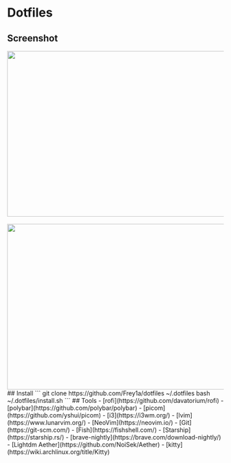 # Dotfiles

## Screenshot

<img display="flex" align-item ="center" width="683px" height="384px" src="https://github.com/Frey1a/dotfiles/blob/main/image/Screenshot/Main.jpg?raw=true">
</br>
</br>
<img display="flex" align-item ="center" width="683px" height="384px" src="https://github.com/Frey1a/dotfiles/blob/main/image/Screenshot/srcNeovim.jpg?raw=true">
</br>
## Install
```
git clone https://github.com/Frey1a/dotfiles ~/.dotfiles
bash ~/.dotfiles/install.sh
```
## Tools
- [rofi](https://github.com/davatorium/rofi)
- [polybar](https://github.com/polybar/polybar)
- [picom](https://github.com/yshui/picom)
- [i3](https://i3wm.org/)
- [lvim](https://www.lunarvim.org/)
- [NeoVim](https://neovim.io/)
- [Git](https://git-scm.com/)
- [Fish](https://fishshell.com/)
- [Starship](https://starship.rs/)
- [brave-nightly](https://brave.com/download-nightly/)
- [Lightdm Aether](https://github.com/NoiSek/Aether) 
- [kitty](https://wiki.archlinux.org/title/Kitty)

